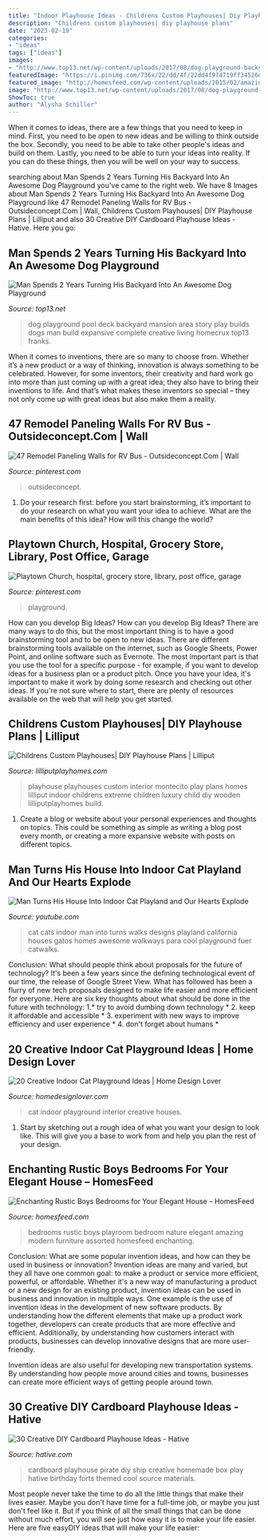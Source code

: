 ```yaml
---
title: "Indoor Playhouse Ideas - Childrens Custom Playhouses| Diy Playhouse Plans"
description: "Childrens custom playhouses| diy playhouse plans"
date: "2023-02-19"
categories:
- "ideas"
tags: ["ideas"]
images:
- "http://www.top13.net/wp-content/uploads/2017/08/dog-playground-backyard-10.jpg"
featuredImage: "https://i.pinimg.com/736x/22/dd/4f/22dd4f974719ff34526dca13c012e8c6.jpg"
featured_image: "http://homesfeed.com/wp-content/uploads/2015/02/amazing-bedroom-and-playroom-combination-interesting-ceiling-nature-painting-elegant-wooden-furniture-beautiful-assorted-color-flowers-warm-green-fur-rug.jpg"
image: "http://www.top13.net/wp-content/uploads/2017/08/dog-playground-backyard-10.jpg"
ShowToc: true
author: "Alysha Schiller"
---
```



When it comes to ideas, there are a few things that you need to keep in mind. First, you need to be open to new ideas and be willing to think outside the box. Secondly, you need to be able to take other people's ideas and build on them. Lastly, you need to be able to turn your ideas into reality. If you can do these things, then you will be well on your way to success.

	

		
searching about Man Spends 2 Years Turning His Backyard Into An Awesome Dog Playground you've came to the right web. We have 8 Images about Man Spends 2 Years Turning His Backyard Into An Awesome Dog Playground like 47 Remodel Paneling Walls for RV Bus - Outsideconcept.Com | Wall, Childrens Custom Playhouses| DIY Playhouse Plans | Lilliput and also 30 Creative DIY Cardboard Playhouse Ideas - Hative. Here you go:
		
    
## Man Spends 2 Years Turning His Backyard Into An Awesome Dog Playground

<img loading=lazy src="http://www.top13.net/wp-content/uploads/2017/08/dog-playground-backyard-10.jpg" onerror="this.onerror=null;this.src='https://tse2.mm.bing.net/th?id=OIP.rIc7g5l4JXRAVAsjCU2jDQHaFj&amp;pid=15.1';" alt="Man Spends 2 Years Turning His Backyard Into An Awesome Dog Playground">

_Source: top13.net_

>dog playground pool deck backyard mansion area story play builds dogs man build expansive complete creative living homecrux top13 franks. 

	

When it comes to inventions, there are so many to choose from. Whether it’s a new product or a way of thinking, innovation is always something to be celebrated. However, for some inventors, their creativity and hard work go into more than just coming up with a great idea; they also have to bring their inventions to life. And that’s what makes these inventors so special – they not only come up with great ideas but also make them a reality.

    
## 47 Remodel Paneling Walls For RV Bus - Outsideconcept.Com | Wall

<img loading=lazy src="https://i.pinimg.com/736x/22/dd/4f/22dd4f974719ff34526dca13c012e8c6.jpg" onerror="this.onerror=null;this.src='https://tse3.mm.bing.net/th?id=OIP.BBalcViMeGYA4RCoFYLbQgHaJQ&amp;pid=15.1';" alt="47 Remodel Paneling Walls for RV Bus - Outsideconcept.Com | Wall">

_Source: pinterest.com_

>outsideconcept. 

	

1. Do your research first: before you start brainstorming, it’s important to do your research on what you want your idea to achieve. What are the main benefits of this idea? How will this change the world?

    
## Playtown Church, Hospital, Grocery Store, Library, Post Office, Garage

<img loading=lazy src="https://i.pinimg.com/736x/0a/d2/b6/0ad2b6322e77bf47c4ab0121052ddb42--daycare-organization-daycare-crafts.jpg" onerror="this.onerror=null;this.src='https://tse2.mm.bing.net/th?id=OIP.OvfHJb-NPHlZjsLV2yGcpQHaE7&amp;pid=15.1';" alt="Playtown Church, hospital, grocery store, library, post office, garage">

_Source: pinterest.com_

>playground. 

	

How can you develop Big Ideas?
How can you develop Big Ideas? There are many ways to do this, but the most important thing is to have a good brainstorming tool and to be open to new ideas. There are different brainstorming tools available on the internet, such as Google Sheets, Power Point, and online software such as Evernote. The most important part is that you use the tool for a specific purpose - for example, if you want to develop ideas for a business plan or a product pitch. Once you have your idea, it's important to make it work by doing some research and checking out other ideas. If you're not sure where to start, there are plenty of resources available on the web that will help you get started.

    
## Childrens Custom Playhouses| DIY Playhouse Plans | Lilliput

<img loading=lazy src="http://www.lilliputplayhomes.com/wp-content/uploads/2014/05/8-Montecito-CA2-e1401223870693.jpg" onerror="this.onerror=null;this.src='https://tse1.mm.bing.net/th?id=OIP.u2WK3ypQY5OkiTm-2bgrhAHaJ3&amp;pid=15.1';" alt="Childrens Custom Playhouses| DIY Playhouse Plans | Lilliput">

_Source: lilliputplayhomes.com_

>playhouse playhouses custom interior montecito play plans homes lilliput indoor childrens extreme children luxury child diy wooden lilliputplayhomes build. 

	

1. Create a blog or website about your personal experiences and thoughts on topics. This could be something as simple as writing a blog post every month, or creating a more expansive website with posts on different topics.

    
## Man Turns His House Into Indoor Cat Playland And Our Hearts Explode

<img loading=lazy src="https://i.ytimg.com/vi/okOVxfuSYPk/maxresdefault.jpg" onerror="this.onerror=null;this.src='https://tse2.mm.bing.net/th?id=OIP.lIvPIPLqEW7P5SO90_hpMwHaEK&amp;pid=15.1';" alt="Man Turns His House Into Indoor Cat Playland and Our Hearts Explode">

_Source: youtube.com_

>cat cats indoor man into turns walks designs playland california houses gatos homes awesome walkways para cool playground fuer catwalks. 

	

Conclusion: What should people think about proposals for the future of technology?
It's been a few years since the defining technological event of our time, the release of Google Street View. What has followed has been a flurry of new tech proposals designed to make life easier and more efficient for everyone. Here are six key thoughts about what should be done in the future with technology: 
1.* try to avoid dumbing down technology *
2. keep it affordable and accessible *
3. experiment with new ways to improve efficiency and user experience *
4. don't forget about humans *

    
## 20 Creative Indoor Cat Playground Ideas | Home Design Lover

<img loading=lazy src="https://homedesignlover.com/wp-content/uploads/2018/06/cat-hosue.jpg" onerror="this.onerror=null;this.src='https://tse3.mm.bing.net/th?id=OIP.FdjnzfbOXhIk-VTqFoblqwHaD4&amp;pid=15.1';" alt="20 Creative Indoor Cat Playground Ideas | Home Design Lover">

_Source: homedesignlover.com_

>cat indoor playground interior creative houses. 

	

1. Start by sketching out a rough idea of what you want your design to look like. This will give you a base to work from and help you plan the rest of your design.

    
## Enchanting Rustic Boys Bedrooms For Your Elegant House – HomesFeed

<img loading=lazy src="http://homesfeed.com/wp-content/uploads/2015/02/amazing-bedroom-and-playroom-combination-interesting-ceiling-nature-painting-elegant-wooden-furniture-beautiful-assorted-color-flowers-warm-green-fur-rug.jpg" onerror="this.onerror=null;this.src='https://tse2.mm.bing.net/th?id=OIP.49RlLXZxGsA4vAVVcWgSigHaE4&amp;pid=15.1';" alt="Enchanting Rustic Boys Bedrooms for Your Elegant House – HomesFeed">

_Source: homesfeed.com_

>bedrooms rustic boys playroom bedroom nature elegant amazing modern furniture assorted homesfeed enchanting. 

	

Conclusion: What are some popular invention ideas, and how can they be used in business or innovation?
Invention ideas are many and varied, but they all have one common goal: to make a product or service more efficient, powerful, or affordable. Whether it's a new way of manufacturing a product or a new design for an existing product, invention ideas can be used in business and innovation in multiple ways.
One example is the use of invention ideas in the development of new software products. By understanding how the different elements that make up a product work together, developers can create products that are more effective and efficient. Additionally, by understanding how customers interact with products, businesses can develop innovative designs that are more user-friendly.

Invention ideas are also useful for developing new transportation systems. By understanding how people move around cities and towns, businesses can create more efficient ways of getting people around town.

    
## 30 Creative DIY Cardboard Playhouse Ideas - Hative

<img loading=lazy src="http://hative.com/wp-content/uploads/2014/04/cardboard-playhouse/4-homemade-pirate-ship-for-kids.jpg" onerror="this.onerror=null;this.src='https://tse4.mm.bing.net/th?id=OIP.DCj8ZYLajgHoDo7fYySVtwHaE8&amp;pid=15.1';" alt="30 Creative DIY Cardboard Playhouse Ideas - Hative">

_Source: hative.com_

>cardboard playhouse pirate diy ship creative homemade box play hative birthday forts themed cool source materials. 

	

Most people never take the time to do all the little things that make their lives easier. Maybe you don't have time for a full-time job, or maybe you just don't feel like it. But if you think of all the small things that can be done without much effort, you will see just how easy it is to make your life easier. Here are five easyDIY ideas that will make your life easier: 

